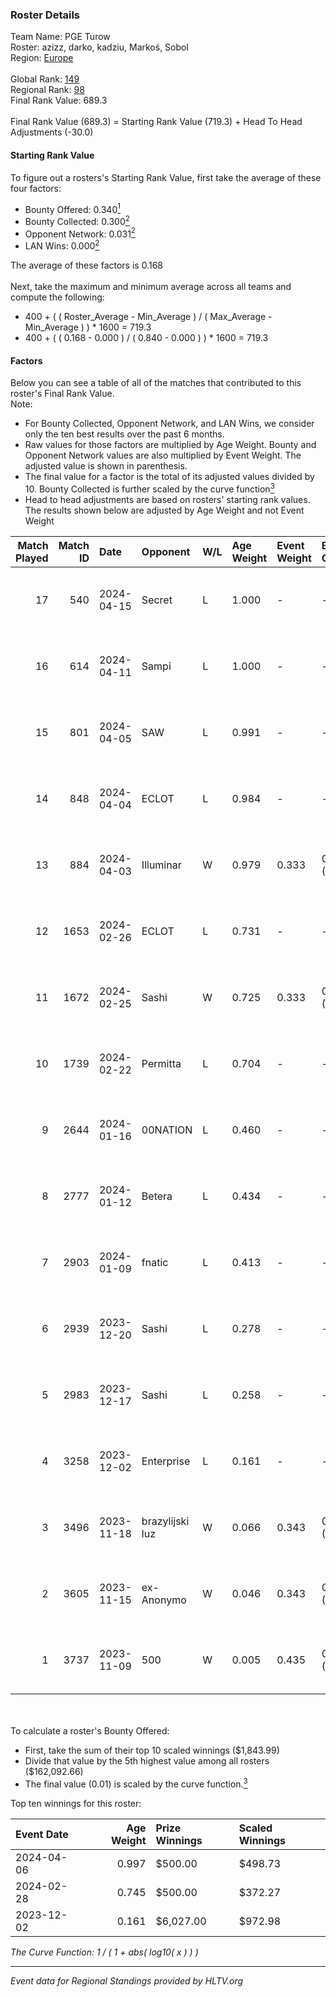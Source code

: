 ### Roster Details<br />
Team Name: PGE Turow<br />
Roster: azizz, darko, kadziu, Markoś, Sobol<br />
Region: [Europe]( ../standings_europe.md)<br />
<br />
Global Rank: [149](../standings_global.md)<br />
Regional Rank: [98]( ../standings_europe.md)<br />
Final Rank Value:  689.3<br />
<br />
Final Rank Value (689.3) = Starting Rank Value (719.3) + Head To Head Adjustments (-30.0)<br />

#### Starting Rank Value<br />
To figure out a rosters's Starting Rank Value, first take the average of these four factors:<br />
- Bounty Offered: 0.340[<sup>1</sup>](#table2)
- Bounty Collected: 0.300[<sup>2</sup>](#table1)
- Opponent Network: 0.031[<sup>2</sup>](#table1)
- LAN Wins: 0.000[<sup>2</sup>](#table1)

The average of these factors is 0.168<br />
<br />
Next, take the maximum and minimum average across all teams and compute the following:<br />
- 400 + ( ( Roster_Average - Min_Average ) / ( Max_Average - Min_Average ) ) * 1600 = 719.3
- 400 + ( ( 0.168 - 0.000 ) / ( 0.840 - 0.000 ) ) * 1600 = 719.3


#### Factors<br />
Below you can see a table of all of the matches that contributed to this roster's Final Rank Value.<br />
Note:<br />

- For Bounty Collected, Opponent Network, and LAN Wins, we consider only the ten best results over the past 6 months.
- Raw values for those factors are multiplied by Age Weight. Bounty and Opponent Network values are also multiplied by Event Weight. The adjusted value is shown in parenthesis.
- The final value for a factor is the total of its adjusted values divided by 10. Bounty Collected is further scaled by the curve function[<sup>3</sup>](#curveFunction)
- Head to head adjustments are based on rosters' starting rank values. The results shown below are adjusted by Age Weight and not Event Weight
<span id="table1"></span><br />


| Match Played | Match ID | Date       | Opponent        | W/L | Age Weight | Event Weight | Bounty Collected | Opponent Network | LAN Wins  | H2H Adj. | Roster                                    |
| -: | -: | :- | :- | :- | :- | :- | :- | :- | :- | -: | :- |
|           17 |      540 | 2024-04-15 | Secret          | L   | 1.000      | -            | -                | -                | -         |   -18.69 | azizz, darko, kadziu, Markoś, Sobol       |
|           16 |      614 | 2024-04-11 | Sampi           | L   | 1.000      | -            | -                | -                | -         |    -4.88 | azizz, darko, kadziu, Markoś, Sobol       |
|           15 |      801 | 2024-04-05 | SAW             | L   | 0.991      | -            | -                | -                | -         |    -0.52 | azizz, darko, EXUS, kadziu, Markoś        |
|           14 |      848 | 2024-04-04 | ECLOT           | L   | 0.984      | -            | -                | -                | -         |    -3.84 | darko, EXUS, kadziu, Markoś, Sobol        |
|           13 |      884 | 2024-04-03 | Illuminar       | W   | 0.979      | 0.333        | 0.000 (0.000)    | 0.177 (0.058)    | 0 (0.000) |     8.25 | darko, EXUS, kadziu, Markoś, Sobol        |
|           12 |     1653 | 2024-02-26 | ECLOT           | L   | 0.731      | -            | -                | -                | -         |    -2.68 | AxEcHo, darko, kadziu, Markoś, xKacpersky |
|           11 |     1672 | 2024-02-25 | Sashi           | W   | 0.725      | 0.333        | 0.188 (0.045)    | 1.000 (0.242)    | 0 (0.000) |    20.04 | AxEcHo, darko, kadziu, Markoś, xKacpersky |
|           10 |     1739 | 2024-02-22 | Permitta        | L   | 0.704      | -            | -                | -                | -         |    -4.47 | AxEcHo, darko, kadziu, Markoś, xKacpersky |
|            9 |     2644 | 2024-01-16 | 00NATION        | L   | 0.460      | -            | -                | -                | -         |   -11.06 | byali, darko, discoStar, kadziu, Markoś   |
|            8 |     2777 | 2024-01-12 | Betera          | L   | 0.434      | -            | -                | -                | -         |    -6.42 | byali, darko, discoStar, kadziu, Markoś   |
|            7 |     2903 | 2024-01-09 | fnatic          | L   | 0.413      | -            | -                | -                | -         |    -0.79 | darko, discoStar, gRuChA, kadziu, Markoś  |
|            6 |     2939 | 2023-12-20 | Sashi           | L   | 0.278      | -            | -                | -                | -         |    -4.80 | b1elany, darko, gRuChA, kadziu, Markoś    |
|            5 |     2983 | 2023-12-17 | Sashi           | L   | 0.258      | -            | -                | -                | -         |    -1.10 | b1elany, darko, gRuChA, kadziu, Markoś    |
|            4 |     3258 | 2023-12-02 | Enterprise      | L   | 0.161      | -            | -                | -                | -         |    -1.15 | b1elany, darko, gRuChA, kadziu, Markoś    |
|            3 |     3496 | 2023-11-18 | brazylijski luz | W   | 0.066      | 0.343        | 0.017 (0.000)    | 0.373 (0.008)    | 0 (0.000) |     1.30 | b1elany, darko, gRuChA, kadziu, Markoś    |
|            2 |     3605 | 2023-11-15 | ex-Anonymo      | W   | 0.046      | 0.343        | 0.016 (0.000)    | 0.175 (0.003)    | 0 (0.000) |     0.75 | b1elany, darko, gRuChA, kadziu, Markoś    |
|            1 |     3737 | 2023-11-09 | 500             | W   | 0.005      | 0.435        | 0.003 (0.000)    | 0.578 (0.001)    | 0 (0.000) |     0.09 | b1elany, darko, gRuChA, kadziu, Markoś    |

<br />
<span id="table2"></span><br />
To calculate a roster's Bounty Offered:<br />

- First, take the sum of their top 10 scaled winnings ($1,843.99)
- Divide that value by the 5th highest value among all rosters ($162,092.66)
- The final value (0.01) is scaled by the curve function.[<sup>3</sup>](#curveFunction)

Top ten winnings for this roster:<br />

| Event Date | Age Weight | Prize Winnings | Scaled Winnings |
| :- | -: | :- | :- |
| 2024-04-06 |      0.997 | $500.00        | $498.73         |
| 2024-02-28 |      0.745 | $500.00        | $372.27         |
| 2023-12-02 |      0.161 | $6,027.00      | $972.98         |


<span id="curveFunction"></span>_The Curve Function: 1 / ( 1 + abs( log10( x ) ) )_<br />

---
_Event data for Regional Standings provided by HLTV.org_<br />
